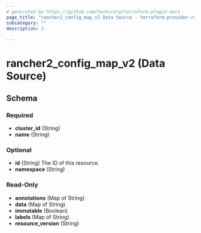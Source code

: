 ```yaml
---
# generated by https://github.com/hashicorp/terraform-plugin-docs
page_title: "rancher2_config_map_v2 Data Source - terraform-provider-rancher2"
subcategory: ""
description: |-
  
---
```


# rancher2_config_map_v2 (Data Source)





<!-- schema generated by tfplugindocs -->
## Schema

### Required

- **cluster_id** (String)
- **name** (String)

### Optional

- **id** (String) The ID of this resource.
- **namespace** (String)

### Read-Only

- **annotations** (Map of String)
- **data** (Map of String)
- **immutable** (Boolean)
- **labels** (Map of String)
- **resource_version** (String)


